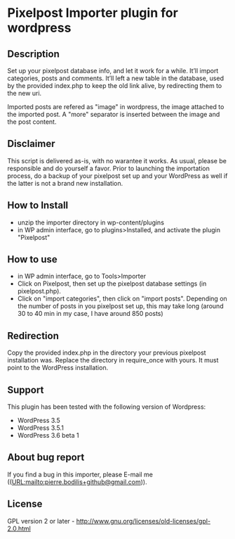 Pixelpost Importer plugin for wordpress
================================

Description
-----------

Set up your pixelpost database info, and let it work for a while. It’ll import categories, posts and comments. It’ll left a new table in the database, used by the provided index.php to keep the old link alive, by redirecting them to the new uri.

Imported posts are refered as "image" in wordpress, the image attached to the imported post. A "more" separator is inserted between the image and the post content.

Disclaimer
----------
This script is delivered as-is, with no warantee it works. As usual, please be responsible and do yourself a favor. Prior to launching the importation process, do a backup of your pixelpost set up and your WordPress as well if the latter is not a brand new installation.

How to Install
--------------

 * unzip the importer directory in wp-content/plugins
 * in WP admin interface, go to plugins>Installed, and activate the plugin "Pixelpost"

How to use
----------

 * in WP admin interface, go to Tools>Importer
 * Click on Pixelpost, then set up the pixelpost database settings (in pixelpost.php).
 * Click on "import categories", then click on "import posts". Depending on the number of posts in you pixelpost set up, this may take long (around 30 to 40 min in my case, I have around 850 posts)

Redirection
-----------

Copy the provided index.php in the directory your previous pixelpost installation was. Replace the directory in require_once with yours. It must point to the WordPress installation.

Support
-------
This plugin has been tested with the following version of Wordpress:
 * WordPress 3.5
 * WordPress 3.5.1
 * WordPress 3.6 beta 1

About bug report
----------------

If you find a bug in this importer, please E-mail me ((<URL:mailto:pierre.bodilis+github@gmail.com>)).

License
-------
GPL version 2 or later - http://www.gnu.org/licenses/old-licenses/gpl-2.0.html
